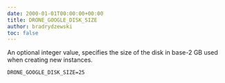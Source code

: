 ```yaml
---
date: 2000-01-01T00:00:00+00:00
title: DRONE_GOOGLE_DISK_SIZE
author: bradrydzewski
toc: false
---
```


An optional integer value, specifies the size of the disk in base-2 GB used when creating new instances.

```
DRONE_GOOGLE_DISK_SIZE=25
```

